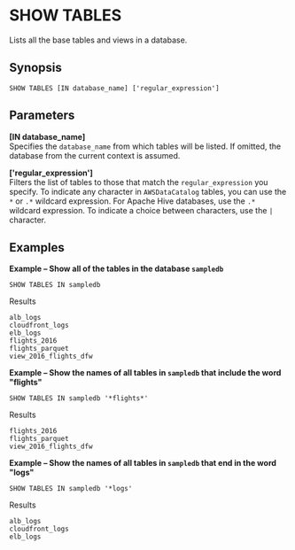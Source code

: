 # SHOW TABLES<a name="show-tables"></a>

Lists all the base tables and views in a database\.

## Synopsis<a name="synopsis"></a>

```
SHOW TABLES [IN database_name] ['regular_expression']
```

## Parameters<a name="parameters"></a>

**\[IN database\_name\]**  
Specifies the `database_name` from which tables will be listed\. If omitted, the database from the current context is assumed\.

**\['regular\_expression'\]**  
Filters the list of tables to those that match the `regular_expression` you specify\. To indicate any character in `AWSDataCatalog` tables, you can use the `*` or `.*` wildcard expression\. For Apache Hive databases, use the `.*` wildcard expression\. To indicate a choice between characters, use the `|` character\.

## Examples<a name="examples"></a>

**Example – Show all of the tables in the database `sampledb`**  

```
SHOW TABLES IN sampledb
```
Results  

```
alb_logs
cloudfront_logs
elb_logs
flights_2016
flights_parquet
view_2016_flights_dfw
```

**Example – Show the names of all tables in `sampledb` that include the word "flights"**  

```
SHOW TABLES IN sampledb '*flights*'
```
Results  

```
flights_2016
flights_parquet
view_2016_flights_dfw
```

**Example – Show the names of all tables in `sampledb` that end in the word "logs"**  

```
SHOW TABLES IN sampledb '*logs'
```
Results  

```
alb_logs
cloudfront_logs
elb_logs
```